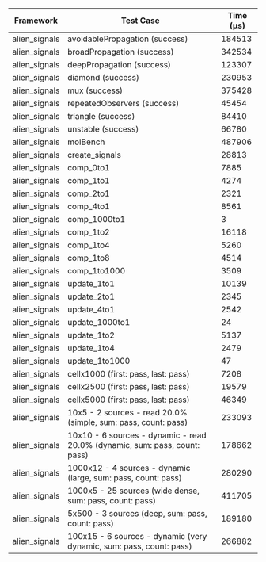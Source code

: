 | Framework | Test Case | Time (μs) |
| --- | --- | --- |
| alien_signals | avoidablePropagation (success) | 184513 |
| alien_signals | broadPropagation (success) | 342534 |
| alien_signals | deepPropagation (success) | 123307 |
| alien_signals | diamond (success) | 230953 |
| alien_signals | mux (success) | 375428 |
| alien_signals | repeatedObservers (success) | 45454 |
| alien_signals | triangle (success) | 84410 |
| alien_signals | unstable (success) | 66780 |
| alien_signals | molBench | 487906 |
| alien_signals | create_signals | 28813 |
| alien_signals | comp_0to1 | 7885 |
| alien_signals | comp_1to1 | 4274 |
| alien_signals | comp_2to1 | 2321 |
| alien_signals | comp_4to1 | 8561 |
| alien_signals | comp_1000to1 | 3 |
| alien_signals | comp_1to2 | 16118 |
| alien_signals | comp_1to4 | 5260 |
| alien_signals | comp_1to8 | 4514 |
| alien_signals | comp_1to1000 | 3509 |
| alien_signals | update_1to1 | 10139 |
| alien_signals | update_2to1 | 2345 |
| alien_signals | update_4to1 | 2542 |
| alien_signals | update_1000to1 | 24 |
| alien_signals | update_1to2 | 5137 |
| alien_signals | update_1to4 | 2479 |
| alien_signals | update_1to1000 | 47 |
| alien_signals | cellx1000 (first: pass, last: pass) | 7208 |
| alien_signals | cellx2500 (first: pass, last: pass) | 19579 |
| alien_signals | cellx5000 (first: pass, last: pass) | 46349 |
| alien_signals | 10x5 - 2 sources - read 20.0% (simple, sum: pass, count: pass) | 233093 |
| alien_signals | 10x10 - 6 sources - dynamic - read 20.0% (dynamic, sum: pass, count: pass) | 178662 |
| alien_signals | 1000x12 - 4 sources - dynamic (large, sum: pass, count: pass) | 280290 |
| alien_signals | 1000x5 - 25 sources (wide dense, sum: pass, count: pass) | 411705 |
| alien_signals | 5x500 - 3 sources (deep, sum: pass, count: pass) | 189180 |
| alien_signals | 100x15 - 6 sources - dynamic (very dynamic, sum: pass, count: pass) | 266882 |

